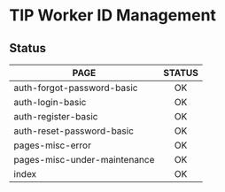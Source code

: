 # TIP Worker ID Management

## Status

|   PAGE    |   STATUS  |
|   -----   |   :-----: |
|   auth-forgot-password-basic      |   OK  |
|   auth-login-basic                |   OK  |
|   auth-register-basic             |   OK  |
|   auth-reset-password-basic       |   OK  |
|   pages-misc-error                |   OK  |
|   pages-misc-under-maintenance    |   OK  |
|   index                           |   OK  |
